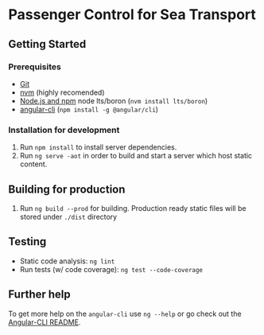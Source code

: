 # Passenger Control for Sea Transport

## Getting Started

### Prerequisites

- [Git](https://git-scm.com/)
- [nvm](https://github.com/creationix/nvm) (highly recomended)
- [Node.js and npm](nodejs.org) node lts/boron (`nvm install lts/boron`)
- [angular-cli](https://github.com/angular/angular-cli) (`npm install -g @angular/cli`)

### Installation for development

1. Run `npm install` to install server dependencies.
3. Run `ng serve -aot` in order to build and start a server which host static content.

## Building for production

1. Run `ng build --prod` for building. Production ready static files will be stored under `./dist` directory

## Testing

- Static code analysis: `ng lint`
- Run tests (w/ code coverage): `ng test --code-coverage`

## Further help

To get more help on the `angular-cli` use `ng --help` or go check out the [Angular-CLI README](https://github.com/angular/angular-cli/blob/master/README.md).
